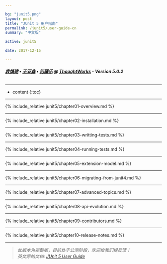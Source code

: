 ```yaml
---

bg: "junit5.png"
layout: post
title: "JUnit 5 用户指南"
permalink: /junit5/user-guide-cn
summary: "中文版"

active: junit5

date: 2017-12-15

---
```


###### ***[袁慎建](http://sjyuan.cc/about/) • [王亚鑫](http://www.jianshu.com/u/048f932015bc) • [何疆乐](http://www.jianshu.com/u/ab3e5acc3f2c) @ [ThoughtWorks](https://www.thoughtworks.com/) - Version 5.0.2*** 

---

* content
{:toc}

---

{% include_relative junit5/chapter01-overview.md %}

---

{% include_relative junit5/chapter02-installation.md %}

---

{% include_relative junit5/chapter03-writting-tests.md %}

---

{% include_relative junit5/chapter04-running-tests.md %}

---

{% include_relative junit5/chapter05-extension-model.md %}

---

{% include_relative junit5/chapter06-migrating-from-junit4.md %}

---

{% include_relative junit5/chapter07-advanced-topics.md %}

---

{% include_relative junit5/chapter08-api-evolution.md %}

---

{% include_relative junit5/chapter09-contributors.md %}

---

{% include_relative junit5/chapter10-release-notes.md %}

---

> *此版本为完整版，目前处于公测阶段，欢迎给我们提反馈！  
>英文原始文档: [JUnit 5 User Guide](http://junit.org/junit5/docs/current/user-guide/)*

















